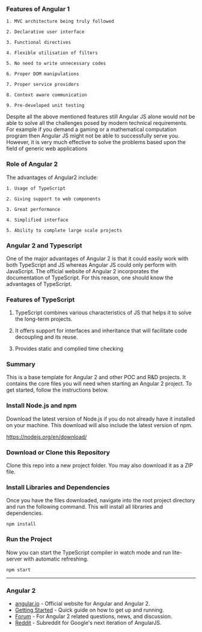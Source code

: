 ### Features of Angular 1

	1. MVC architecture being truly followed

	2. Declarative user interface

	3. Functional directives

	4. Flexible utilisation of filters

	5. No need to write unnecessary codes

	6. Proper DOM manipulations

	7. Proper service providers

	8. Context aware communication

	9. Pre-developed unit testing

Despite all the above mentioned features still Angular JS alone would not be able to solve all the challenges posed by modern technical requirements. For example if you demand a gaming or a mathematical computation program then Angular JS might not be able to successfully serve you. However, it is very much effective to solve the problems based upon the field of generic web applications

### Role of Angular 2

The advantages of Angular2 include:

	1. Usage of TypeScript

	2. Giving support to web components

	3. Great performance

	4. Simplified interface

	5. Ability to complete large scale projects


### Angular 2 and Typescript

One of the major advantages of Angular 2 is that it could easily work with both TypeScript and JS whereas Angular JS could only perform with JavaScript. The official website of Angular 2 incorporates the documentation of TypeScript. For this reason, one should know the advantages of TypeScript.


### Features of TypeScript

1. TypeScript combines various characteristics of JS that helps it to solve the long-term projects.

2. It offers support for interfaces and inheritance that will facilitate code decoupling and its reuse.

3. Provides static and complied time checking


### Summary

This is a base template for Angular 2 and other POC and R&D projects. It contains the core files you will need when starting an Angular 2 project.
To get started, follow the instructions below.


### Install Node.js and npm

Download the latest version of Node.js if you do not already have it installed on your machine. This download will also
include the latest version of npm.

https://nodejs.org/en/download/

### Download or Clone this Repository

Clone this repo into a new project folder. You may also download it as a ZIP file.

<!--https://github.com/buckyroberts/angular-2-template.git-->

### Install Libraries and Dependencies

Once you have the files downloaded, navigate into the root project directory and run the following command. This will
install all libraries and dependencies.

`npm install`

### Run the Project

Now you can start the TypeScript compiler in watch mode and run lite-server with automatic refreshing.

`npm start`

***

### Angular 2

- [angular.io](https://angular.io/) - Official website for Angular and Angular 2.
- [Getting Started](https://angular.io/docs/ts/latest/quickstart.html) - Quick guide on how to get up and running.
- [Forum](https://thenewboston.com/forum/category.php?id=111) - For Angular 2 related questions, news, and discussion.
- [Reddit](https://www.reddit.com/r/Angular2/) - Subreddit for Google's next iteration of AngularJS.

